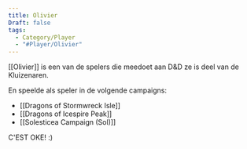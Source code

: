 ```yaml
---
title: Olivier
Draft: false
tags:
  - Category/Player
  - "#Player/Olivier"
---
```

[[Olivier]]  is een van de spelers die meedoet aan D&D ze is deel van de Kluizenaren.

En speelde als speler in de volgende campaigns: 
* [[Dragons of Stormwreck Isle]] 
* [[Dragons of Icespire Peak]] 
* [[Solesticea Campaign (Sol)]] 

C'EST OKE!  :)
